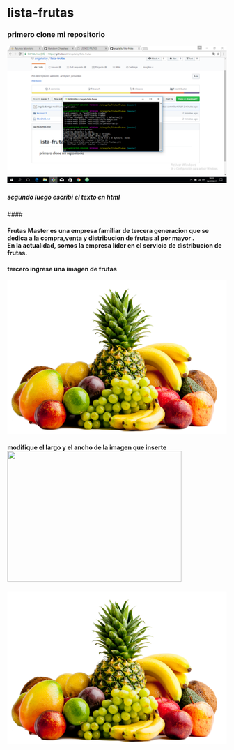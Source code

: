 # lista-frutas
### primero clone mi repositorio
![Alt-text](imagen1.png)
##### segundo luego escribi el texto en html
####<h4><b>Frutas Master</b> es una empresa familiar de tercera generacion que se dedica a la compra,venta y distribucion de frutas al por mayor .<br>En la actualidad, somos la empresa líder en el servicio de distribucion de frutas.</h4>
#### tercero ingrese una imagen de frutas
![Alt-text](frutas-verduras.jpg)
#### modifique el largo y el ancho de la imagen que inserte <img src="http://www.traza.net/wp-content/uploads/2017/01/frutas-verduras.jpg" width="400" height="300"/><br>
![Alt-text](frutas-verduras.jpg)
